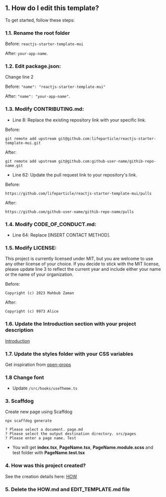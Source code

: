 ## 1. How do I edit this template?

To get started, follow these steps:

### 1.1. Rename the root folder

Before:
`reactjs-starter-template-mui`

After:
`your-app-name`.

### 1.2. Edit **package.json**:

Change line 2

Before:
`"name": "reactjs-starter-template-mui"`

After:
`"name": "your-app-name"`.

### 1.3. Modify **CONTRIBUTING.md**:

-   Line 8: Replace the existing repository link with your specific link.

Before:

```shell
git remote add upstream git@github.com:lifeparticle/reactjs-starter-template-mui.git
```

After:

```shell
git remote add upstream git@github.com:github-user-name/githib-repo-name.git
```

-   Line 62: Update the pull request link to your repository's link.

Before:

```shell
https://github.com/lifeparticle/reactjs-starter-template-mui/pulls
```

After:

```shell
https://github.com/github-user-name/githib-repo-name/pulls
```

### 1.4. Modify **CODE_OF_CONDUCT.md**:

-   Line 64: Replace [INSERT CONTACT METHOD].

### 1.5. Modify **LICENSE**:

This project is currently licensed under MIT, but you are welcome to use any other license of your choice. If you decide to stick with the MIT license, please update line 3 to reflect the current year and include either your name or the name of your organization.

Before:

```
Copyright (c) 2023 Mahbub Zaman
```

After:

```
Copyright (c) 9973 Alice
```

### 1.6. Update the **Introduction** section with your project description

[Introduction](https://github.com/lifeparticle/reactjs-starter-template-mui/blob/main/README.md#1-introduction)

### 1.7. Update the **styles** folder with your CSS variables

Get inspiration from [open-props](https://open-props.style/)

### 1.8 Change font

-   Update `/src/hooks/useTheme.ts`

### 3. Scaffdog

Create new page using Scaffdog

```shell
npx scaffdog generate
```

```shell
? Please select a document. page.md
? Please select the output destination directory. src/pages
? Please enter a page name. Test
```

-   You will get **index.tsx**, **PageName.tsx**, **PageName.module.scss** and test folder with **PageName.test.tsx**

### 4. How was this project created?

See the creation details here: [HOW](./HOW.md)

### 5. Delete the **HOW.md** and **EDIT_TEMPLATE.md** file

